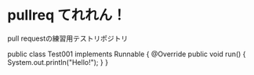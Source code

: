 pullreq てれれん！
=======

pull requestの練習用テストリポジトリ

public class Test001 implements Runnable {
	@Override
	public void run() {
		System.out.println("Hello!");
	}
}